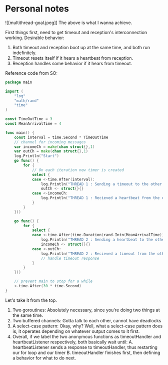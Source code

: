 # Personal notes
![[multithread-goal.jpeg]]
The above is what I wanna achieve.

First things first, need to get timeout and reception's interconnection working.
Desirable behavior:

1. Both timeout and reception boot up at the same time, and both run indefinitely.
2. Timeout resets itself if it hears a heartbeat from reception.
3. Reception handles some behavior if it hears from timeout.

Reference code from SO:
```go
package main

import (
	"log"
	"math/rand"
	"time"
)

const TimeOutTime = 3
const MeanArrivalTime = 4

func main() {
	const interval = time.Second * TimeOutTime
	// channel for incoming messages
	var incomeCh = make(chan struct{},1)
	var outCh = make(chan struct{},1)
	log.Println("Start")
	go func() {
		for {
			// On each iteration new timer is created
			select {
			case <-time.After(interval):
				log.Println("THREAD 1 : Sending a timeout to the other thread!")
				outCh <- struct{}{}
			case <-incomeCh:
				log.Println("THREAD 1 : Recieved a heartbeat from the other thread!")
			}
		}
	}()

	go func() {
		for {
			select {
			case <-time.After(time.Duration(rand.Intn(MeanArrivalTime)) * time.Second):
				log.Println("THREAD 2 : Sending a heartbeat to the other thread!")
				incomeCh <- struct{}{}
			case <-outCh:
				log.Println("THREAD 2 : Recieved a timeout from the other thread!")
				// handle timeout response
			}
		}
	}()

	// prevent main to stop for a while
	<-time.After(30 * time.Second)
}

```
Let's take it from the top.
1. Two goroutines: Absolutely necessary, since you're doing two things at the same time.
2. Two buffered channels: Gotta talk to each other, cannot have deadlocks
3. A select-case pattern: Okay, why? Well, what a select-case pattern does is, it operates depending on whatever output comes to it first.
4. Overall, if we label the two anonymous functions as timeoutHandler and heartbeatListener respectively, both basically wait until:
	A. heartbeatListener sends a response to timeoutHandler, thus restarting our for loop and our timer
	B. timeoutHandler finishes first, then defining a behavior for what to do next.
